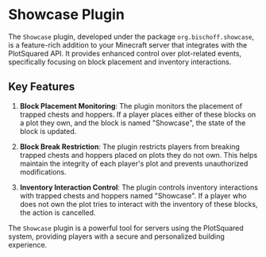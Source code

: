 # Showcase Plugin

The `Showcase` plugin, developed under the package `org.bischoff.showcase`, is a feature-rich addition to your Minecraft server that integrates with the PlotSquared API. It provides enhanced control over plot-related events, specifically focusing on block placement and inventory interactions.

## Key Features

1. **Block Placement Monitoring**: The plugin monitors the placement of trapped chests and hoppers. If a player places either of these blocks on a plot they own, and the block is named "Showcase", the state of the block is updated.

2. **Block Break Restriction**: The plugin restricts players from breaking trapped chests and hoppers placed on plots they do not own. This helps maintain the integrity of each player's plot and prevents unauthorized modifications.

3. **Inventory Interaction Control**: The plugin controls inventory interactions with trapped chests and hoppers named "Showcase". If a player who does not own the plot tries to interact with the inventory of these blocks, the action is cancelled.

The `Showcase` plugin is a powerful tool for servers using the PlotSquared system, providing players with a secure and personalized building experience.
